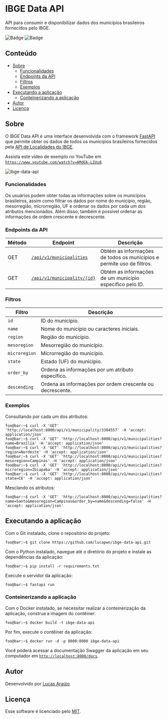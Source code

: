 # IBGE Data API

API para consumir e disponibilizar dados dos municípios brasileiros fornecidos pelo IBGE.

![Badge](https://img.shields.io/static/v1?label=license&message=MIT&color=1E90FF)
![Badge](https://img.shields.io/static/v1?label=build&message=passing&color=00d110)

## Conteúdo

- [Sobre](#sobre)
  - [Funcionalidades](#funcionalidades)
  - [Endpoints da API](#endpoints-da-api)
  - [Filtros](#filtros)
  - [Exemplos](#exemplos)
- [Executando a aplicação](#executando-a-aplicação)
  - [Conteinerizando a aplicação](#conteinerizando-a-aplicação)
- [Autor](#autor)
- [Licença](#licença)

## Sobre

O IBGE Data API é uma interface desenvolvida com o framework [FastAPI](https://fastapi.tiangolo.com/) que permite obter os dados de todos os municípios brasileiros fornecidos pela [API de Localidades do IBGE](https://servicodados.ibge.gov.br/api/docs/localidades#api-Municipios-municipiosGet).

Assista este vídeo de exemplo no YouTube em [```https://www.youtube.com/watch?v=AMdGk-LIUu8```](https://www.youtube.com/watch?v=AMdGk-LIUu8).

![ibge-data-api](https://github.com/lucapwn/ibge-data-api/assets/58787069/f1b2c95f-3242-4a21-9c48-634b8a391fd8)

### Funcionalidades

Os usuários podem obter todas as informações sobre os municípios brasileiros, assim como filtrar os dados por nome do município, região, mesorregião, microrregião, UF e ordenar os dados por cada um dos atributos mencionados. Além disso, também é possível ordenar as informações de ordem crescente e decrescente.

### Endpoints da API

Método | Endpoint                | Descrição
-------|-------------------------|--------------------------------------------------------------------------------------------------------------------------------
GET    | [```/api/v1/municipalities```](http://localhost:8000/api/v1/municipalities)       | Obtém as informações de todos os municípios e permite uso de filtros.
GET    | [```/api/v1/municipality/{id}```](http://localhost:8000/api/v1/municipality/{id}) | Obtém as informações de um município específico pelo ID.

### Filtros

Filtro            | Descrição
------------------|---------------------------------------------------------
```id```          | ID do município.
```name```        | Nome do município ou caracteres iniciais.
```region```      | Região do município.
```mesoregion```  | Mesorregião do município.
```microregion``` | Microrregião do município.
```state```       | Estado (UF) do município.
```order_by```    | Ordena as informações por um atributo específico.
```descending```  | Ordena as informações por ordem crescente ou decrescente.

### Exemplos

Consultando por cada um dos atributos:

~~~console
foo@bar:~$ curl -X 'GET' 'http://localhost:8000/api/v1/municipality/3304557' -H 'accept: application/json'
foo@bar:~$ curl -X 'GET' 'http://localhost:8000/api/v1/municipalities?name=Brasília' -H 'accept: application/json'
foo@bar:~$ curl -X 'GET' 'http://localhost:8000/api/v1/municipalities?region=Nordeste' -H 'accept: application/json'
foo@bar:~$ curl -X 'GET' 'http://localhost:8000/api/v1/municipalities?mesoregion=Campinas' -H 'accept: application/json'
foo@bar:~$ curl -X 'GET' 'http://localhost:8000/api/v1/municipalities?microregion=Ibiapaba' -H 'accept: application/json'
foo@bar:~$ curl -X 'GET' 'http://localhost:8000/api/v1/municipalities?state=CE' -H 'accept: application/json'
~~~

Mesclando os atributos:

~~~console
foo@bar:~$ curl -X 'GET' 'http://localhost:8000/api/v1/municipalities?name=Santo&mesoregion=Campinas&order_by=name&descending=false' -H 'accept: application/json'
~~~

## Executando a aplicação

Com o Git instalado, clone o repositório do projeto:

~~~console
foo@bar:~$ git clone https://github.com/lucapwn/ibge-data-api.git
~~~

Com o Python instalado, navegue até o diretório do projeto e instale as dependências da aplicação:

~~~console
foo@bar:~$ pip install -r requirements.txt
~~~

Execute o servidor da aplicação:

~~~console
foo@bar:~$ fastapi run
~~~

### Conteinerizando a aplicação

Com o Docker instalado, se necessitar realizar a conteinerização da aplicação, construa a imagem do contêiner:

~~~console
foo@bar:~$ docker build -t ibge-data-api
~~~

Por fim, execute o contêiner da aplicação:

~~~console
foo@bar:~$ docker run -d -p 8000:8000 ibge-data-api
~~~

Você poderá acessar a documentação Swagger da aplicação em seu computador em [```http://localhost:8000/docs```](http://localhost:8000/docs).

## Autor

Desenvolvido por [Lucas Araújo](https://github.com/lucapwn).

## Licença

Esse software é licenciado pelo [MIT](https://choosealicense.com/licenses/mit/).

